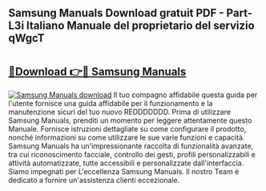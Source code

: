 ## Samsung Manuals Download gratuit PDF - Part-L3i Italiano Manuale del proprietario del servizio qWgcT

# <h2><a href="http://dfb4lm.blite.top/?on=Samsung+Manuals">🔗Download 👉🔴 Samsung Manuals</a></h2>

[![Samsung Manuals download](https://i.imgur.com/lujVjoI.png)](http://dfb4lm.blite.top/?on=Samsung+Manuals)
Il tuo compagno affidabile questa guida per l'utente fornisce una guida affidabile per il funzionamento e la manutenzione sicuri del tuo nuovo REDDDDDDD. Prima di utilizzare Samsung Manuals, prenditi un momento per leggere attentamente questo Manuale. Fornisce istruzioni dettagliate su come configurare il prodotto, nonché informazioni su come utilizzare le sue varie funzioni e capacità. Samsung Manuals ha un'impressionante raccolta di funzionalità avanzate, tra cui riconoscimento facciale, controllo dei gesti, profili personalizzabili e attività automatizzate, tutte accessibili e personalizzate dall'interfaccia. Siamo impegnati per L'eccellenza Samsung Manuals. Il nostro Team è dedicato a fornire un'assistenza clienti eccezionale.
